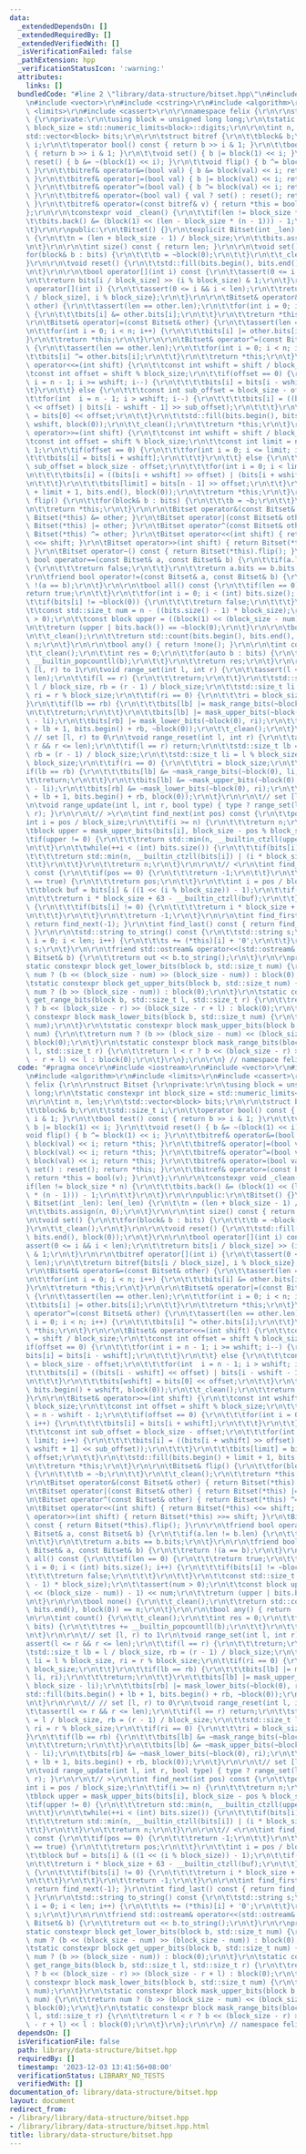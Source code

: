 ```yaml
---
data:
  _extendedDependsOn: []
  _extendedRequiredBy: []
  _extendedVerifiedWith: []
  _isVerificationFailed: false
  _pathExtension: hpp
  _verificationStatusIcon: ':warning:'
  attributes:
    links: []
  bundledCode: "#line 2 \"library/data-structure/bitset.hpp\"\n#include <iostream>\r\
    \n#include <vector>\r\n#include <cstring>\r\n#include <algorithm>\r\n#include\
    \ <limits>\r\n#include <cassert>\r\n\r\nnamespace felix {\r\n\r\nstruct Bitset\
    \ {\r\nprivate:\r\n\tusing block = unsigned long long;\r\n\tstatic constexpr int\
    \ block_size = std::numeric_limits<block>::digits;\r\n\r\n\tint n, len;\r\n\t\
    std::vector<block> bits;\r\n\r\n\tstruct bitref {\r\n\t\tblock& b;\r\n\t\tstd::size_t\
    \ i;\r\n\t\toperator bool() const { return b >> i & 1; }\r\n\t\tbool test() const\
    \ { return b >> i & 1; }\r\n\t\tvoid set() { b |= block(1) << i; }\r\n\t\tvoid\
    \ reset() { b &= ~(block(1) << i); }\r\n\t\tvoid flip() { b ^= block(1) << i;\
    \ }\r\n\t\tbitref& operator&=(bool val) { b &= block(val) << i; return *this;\
    \ }\r\n\t\tbitref& operator|=(bool val) { b |= block(val) << i; return *this;\
    \ }\r\n\t\tbitref& operator^=(bool val) { b ^= block(val) << i; return *this;\
    \ }\r\n\t\tbitref& operator=(bool val) { val ? set() : reset(); return *this;\
    \ }\r\n\t\tbitref& operator=(const bitref& v) { return *this = bool(v); }\r\n\t\
    };\r\n\r\n\tconstexpr void _clean() {\r\n\t\tif(len != block_size * n) {\r\n\t\
    \t\tbits.back() &= (block(1) << (len - block_size * (n - 1))) - 1;\r\n\t\t}\r\n\
    \t}\r\n\r\npublic:\r\n\tBitset() {}\r\n\texplicit Bitset(int _len): len(_len)\
    \ {\r\n\t\tn = (len + block_size - 1) / block_size;\r\n\t\tbits.assign(n, 0);\r\
    \n\t}\r\n\r\n\tint size() const { return len; }\r\n\r\n\tvoid set() {\r\n\t\t\
    for(block& b : bits) {\r\n\t\t\tb = ~block(0);\r\n\t\t}\r\n\t\t_clean();\r\n\t\
    }\r\n\r\n\tvoid reset() {\r\n\t\tstd::fill(bits.begin(), bits.end(), block(0));\r\
    \n\t}\r\n\r\n\tbool operator[](int i) const {\r\n\t\tassert(0 <= i && i < len);\r\
    \n\t\treturn bits[i / block_size] >> (i % block_size) & 1;\r\n\t}\r\n\r\n\tbitref\
    \ operator[](int i) {\r\n\t\tassert(0 <= i && i < len);\r\n\t\treturn bitref{bits[i\
    \ / block_size], i % block_size};\r\n\t}\r\n\r\n\tBitset& operator&=(const Bitset&\
    \ other) {\r\n\t\tassert(len == other.len);\r\n\t\tfor(int i = 0; i < n; i++)\
    \ {\r\n\t\t\tbits[i] &= other.bits[i];\r\n\t\t}\r\n\t\treturn *this;\r\n\t}\r\n\
    \r\n\tBitset& operator|=(const Bitset& other) {\r\n\t\tassert(len == other.len);\r\
    \n\t\tfor(int i = 0; i < n; i++) {\r\n\t\t\tbits[i] |= other.bits[i];\r\n\t\t\
    }\r\n\t\treturn *this;\r\n\t}\r\n\r\n\tBitset& operator^=(const Bitset& other)\
    \ {\r\n\t\tassert(len == other.len);\r\n\t\tfor(int i = 0; i < n; i++) {\r\n\t\
    \t\tbits[i] ^= other.bits[i];\r\n\t\t}\r\n\t\treturn *this;\r\n\t}\r\n\r\n\tBitset&\
    \ operator<<=(int shift) {\r\n\t\tconst int wshift = shift / block_size;\r\n\t\
    \tconst int offset = shift % block_size;\r\n\t\tif(offset == 0) {\r\n\t\t\tfor(int\
    \ i = n - 1; i >= wshift; i--) {\r\n\t\t\t\tbits[i] = bits[i - wshift];\r\n\t\t\
    \t}\r\n\t\t} else {\r\n\t\t\tconst int sub_offset = block_size - offset;\r\n\t\
    \t\tfor(int  i = n - 1; i > wshift; i--) {\r\n\t\t\t\tbits[i] = ((bits[i - wshift]\
    \ << offset) | bits[i - wshift - 1] >> sub_offset);\r\n\t\t\t}\r\n\t\t\tbits[wshift]\
    \ = bits[0] << offset;\r\n\t\t}\r\n\t\tstd::fill(bits.begin(), bits.begin() +\
    \ wshift, block(0));\r\n\t\t_clean();\r\n\t\treturn *this;\r\n\t}\r\n\r\n\tBitset&\
    \ operator>>=(int shift) {\r\n\t\tconst int wshift = shift / block_size;\r\n\t\
    \tconst int offset = shift % block_size;\r\n\t\tconst int limit = n - wshift -\
    \ 1;\r\n\t\tif(offset == 0) {\r\n\t\t\tfor(int i = 0; i <= limit; i++) {\r\n\t\
    \t\t\tbits[i] = bits[i + wshift];\r\n\t\t\t}\r\n\t\t} else {\r\n\t\t\tconst int\
    \ sub_offset = block_size - offset;\r\n\t\t\tfor(int i = 0; i < limit; i++) {\r\
    \n\t\t\t\tbits[i] = ((bits[i + wshift] >> offset) | (bits[i + wshift + 1] << sub_offset));\r\
    \n\t\t\t}\r\n\t\t\tbits[limit] = bits[n - 1] >> offset;\r\n\t\t}\r\n\t\tstd::fill(bits.begin()\
    \ + limit + 1, bits.end(), block(0));\r\n\t\treturn *this;\r\n\t}\r\n\r\n\tBitset&\
    \ flip() {\r\n\t\tfor(block& b : bits) {\r\n\t\t\tb = ~b;\r\n\t\t}\r\n\t\t_clean();\r\
    \n\t\treturn *this;\r\n\t}\r\n\r\n\tBitset operator&(const Bitset& other) { return\
    \ Bitset(*this) &= other; }\r\n\tBitset operator|(const Bitset& other) { return\
    \ Bitset(*this) |= other; }\r\n\tBitset operator^(const Bitset& other) { return\
    \ Bitset(*this) ^= other; }\r\n\tBitset operator<<(int shift) { return Bitset(*this)\
    \ <<= shift; }\r\n\tBitset operator>>(int shift) { return Bitset(*this) >>= shift;\
    \ }\r\n\tBitset operator~() const { return Bitset(*this).flip(); }\r\n\r\n\tfriend\
    \ bool operator==(const Bitset& a, const Bitset& b) {\r\n\t\tif(a.len != b.len)\
    \ {\r\n\t\t\treturn false;\r\n\t\t}\r\n\t\treturn a.bits == b.bits;\r\n\t}\r\n\
    \r\n\tfriend bool operator!=(const Bitset& a, const Bitset& b) {\r\n\t\treturn\
    \ !(a == b);\r\n\t}\r\n\r\n\tbool all() const {\r\n\t\tif(len == 0) {\r\n\t\t\t\
    return true;\r\n\t\t}\r\n\t\tfor(int i = 0; i < (int) bits.size(); i++) {\r\n\t\
    \t\tif(bits[i] != ~block(0)) {\r\n\t\t\t\treturn false;\r\n\t\t\t}\r\n\t\t}\r\n\
    \t\tconst std::size_t num = n - ((bits.size() - 1) * block_size);\r\n\t\tassert(num\
    \ > 0);\r\n\t\tconst block upper = ((block(1) << (block_size - num)) - 1) << num;\r\
    \n\t\treturn (upper | bits.back()) == ~block(0);\r\n\t}\r\n\r\n\tbool none() {\r\
    \n\t\t_clean();\r\n\t\treturn std::count(bits.begin(), bits.end(), block(0)) ==\
    \ n;\r\n\t}\r\n\r\n\tbool any() { return !none(); }\r\n\r\n\tint count() {\r\n\
    \t\t_clean();\r\n\t\tint res = 0;\r\n\t\tfor(auto b : bits) {\r\n\t\t\tres +=\
    \ __builtin_popcountll(b);\r\n\t\t}\r\n\t\treturn res;\r\n\t}\r\n\r\n\t// set\
    \ [l, r) to 1\r\n\tvoid range_set(int l, int r) {\r\n\t\tassert(l <= r && r <=\
    \ len);\r\n\t\tif(l == r) {\r\n\t\t\treturn;\r\n\t\t}\r\n\t\tstd::size_t lb =\
    \ l / block_size, rb = (r - 1) / block_size;\r\n\t\tstd::size_t li = l % block_size,\
    \ ri = r % block_size;\r\n\t\tif(ri == 0) {\r\n\t\t\tri = block_size;\r\n\t\t\
    }\r\n\t\tif(lb == rb) {\r\n\t\t\tbits[lb] |= mask_range_bits(~block(0), li, ri);\r\
    \n\t\t\treturn;\r\n\t\t}\r\n\t\tbits[lb] |= mask_upper_bits(~block(0), block_size\
    \ - li);\r\n\t\tbits[rb] |= mask_lower_bits(~block(0), ri);\r\n\t\tstd::fill(bits.begin()\
    \ + lb + 1, bits.begin() + rb, ~block(0));\r\n\t\t_clean();\r\n\t}\r\n\r\n\t//\
    \ // set [l, r) to 0\r\n\tvoid range_reset(int l, int r) {\r\n\t\tassert(l <=\
    \ r && r <= len);\r\n\t\tif(l == r) return;\r\n\t\tstd::size_t lb = l / block_size,\
    \ rb = (r - 1) / block_size;\r\n\t\tstd::size_t li = l % block_size, ri = r %\
    \ block_size;\r\n\t\tif(ri == 0) {\r\n\t\t\tri = block_size;\r\n\t\t}\r\n\t\t\
    if(lb == rb) {\r\n\t\t\tbits[lb] &= ~mask_range_bits(~block(0), li, ri);\r\n\t\
    \t\treturn;\r\n\t\t}\r\n\t\tbits[lb] &= ~mask_upper_bits(~block(0), block_size\
    \ - li);\r\n\t\tbits[rb] &= ~mask_lower_bits(~block(0), ri);\r\n\t\tstd::fill(bits.begin()\
    \ + lb + 1, bits.begin() + rb, block(0));\r\n\t}\r\n\r\n\t// set [l, r) to type\r\
    \n\tvoid range_update(int l, int r, bool type) { type ? range_set(l, r) : range_reset(l,\
    \ r); }\r\n\r\n\t// >\r\n\tint find_next(int pos) const {\r\n\t\tpos++;\r\n\t\t\
    int i = pos / block_size;\r\n\t\tif(i >= n) {\r\n\t\t\treturn n;\r\n\t\t}\r\n\t\
    \tblock upper = mask_upper_bits(bits[i], block_size - pos % block_size);\r\n\t\
    \tif(upper != 0) {\r\n\t\t\treturn std::min(n, __builtin_ctzll(upper) | (i * block_size));\r\
    \n\t\t}\r\n\t\twhile(++i < (int) bits.size()) {\r\n\t\t\tif(bits[i] != 0) {\r\n\
    \t\t\t\treturn std::min(n, __builtin_ctzll(bits[i]) | (i * block_size));\r\n\t\
    \t\t}\r\n\t\t}\r\n\t\treturn n;\r\n\t}\r\n\r\n\t// <\r\n\tint find_prev(int pos)\
    \ const {\r\n\t\tif(pos == 0) {\r\n\t\t\treturn -1;\r\n\t\t}\r\n\t\tif((*this)[--pos]\
    \ == true) {\r\n\t\t\treturn pos;\r\n\t\t}\r\n\t\tint i = pos / block_size;\r\n\
    \t\tblock buf = bits[i] & ((1 << (i % block_size)) - 1);\r\n\t\tif(buf != 0) {\r\
    \n\t\t\treturn i * block_size + 63 - __builtin_ctzll(buf);\r\n\t\t}\r\n\t\twhile(i--)\
    \ {\r\n\t\t\tif(bits[i] != 0) {\r\n\t\t\t\treturn i * block_size + 63 - __builtin_ctzll(bits[i]);\r\
    \n\t\t\t}\r\n\t\t}\r\n\t\treturn -1;\r\n\t}\r\n\r\n\tint find_first() const {\
    \ return find_next(-1); }\r\n\tint find_last() const { return find_prev(len);\
    \ }\r\n\r\n\tstd::string to_string() const {\r\n\t\tstd::string s;\r\n\t\tfor(int\
    \ i = 0; i < len; i++) {\r\n\t\t\ts += (*this)[i] + '0';\r\n\t\t}\r\n\t\treturn\
    \ s;\r\n\t}\r\n\r\n\tfriend std::ostream& operator<<(std::ostream& out, const\
    \ Bitset& b) {\r\n\t\treturn out << b.to_string();\r\n\t}\r\n\r\nprivate:\r\n\t\
    static constexpr block get_lower_bits(block b, std::size_t num) {\r\n\t\treturn\
    \ num ? (b << (block_size - num) >> (block_size - num)) : block(0);\r\n\t}\r\n\
    \tstatic constexpr block get_upper_bits(block b, std::size_t num) {\r\n\t\treturn\
    \ num ? (b >> (block_size - num)) : block(0);\r\n\t}\r\n\tstatic constexpr block\
    \ get_range_bits(block b, std::size_t l, std::size_t r) {\r\n\t\treturn l < r\
    \ ? b << (block_size - r) >> (block_size - r + l) : block(0);\r\n\t}\r\n\tstatic\
    \ constexpr block mask_lower_bits(block b, std::size_t num) {\r\n\t\treturn get_lower_bits(b,\
    \ num);\r\n\t}\r\n\tstatic constexpr block mask_upper_bits(block b, std::size_t\
    \ num) {\r\n\t\treturn num ? (b >> (block_size - num) << (block_size - num)) :\
    \ block(0);\r\n\t}\r\n\tstatic constexpr block mask_range_bits(block b, std::size_t\
    \ l, std::size_t r) {\r\n\t\treturn l < r ? b << (block_size - r) >> (block_size\
    \ - r + l) << l : block(0);\r\n\t}\r\n};\r\n\r\n} // namespace felix\r\n"
  code: "#pragma once\r\n#include <iostream>\r\n#include <vector>\r\n#include <cstring>\r\
    \n#include <algorithm>\r\n#include <limits>\r\n#include <cassert>\r\n\r\nnamespace\
    \ felix {\r\n\r\nstruct Bitset {\r\nprivate:\r\n\tusing block = unsigned long\
    \ long;\r\n\tstatic constexpr int block_size = std::numeric_limits<block>::digits;\r\
    \n\r\n\tint n, len;\r\n\tstd::vector<block> bits;\r\n\r\n\tstruct bitref {\r\n\
    \t\tblock& b;\r\n\t\tstd::size_t i;\r\n\t\toperator bool() const { return b >>\
    \ i & 1; }\r\n\t\tbool test() const { return b >> i & 1; }\r\n\t\tvoid set() {\
    \ b |= block(1) << i; }\r\n\t\tvoid reset() { b &= ~(block(1) << i); }\r\n\t\t\
    void flip() { b ^= block(1) << i; }\r\n\t\tbitref& operator&=(bool val) { b &=\
    \ block(val) << i; return *this; }\r\n\t\tbitref& operator|=(bool val) { b |=\
    \ block(val) << i; return *this; }\r\n\t\tbitref& operator^=(bool val) { b ^=\
    \ block(val) << i; return *this; }\r\n\t\tbitref& operator=(bool val) { val ?\
    \ set() : reset(); return *this; }\r\n\t\tbitref& operator=(const bitref& v) {\
    \ return *this = bool(v); }\r\n\t};\r\n\r\n\tconstexpr void _clean() {\r\n\t\t\
    if(len != block_size * n) {\r\n\t\t\tbits.back() &= (block(1) << (len - block_size\
    \ * (n - 1))) - 1;\r\n\t\t}\r\n\t}\r\n\r\npublic:\r\n\tBitset() {}\r\n\texplicit\
    \ Bitset(int _len): len(_len) {\r\n\t\tn = (len + block_size - 1) / block_size;\r\
    \n\t\tbits.assign(n, 0);\r\n\t}\r\n\r\n\tint size() const { return len; }\r\n\r\
    \n\tvoid set() {\r\n\t\tfor(block& b : bits) {\r\n\t\t\tb = ~block(0);\r\n\t\t\
    }\r\n\t\t_clean();\r\n\t}\r\n\r\n\tvoid reset() {\r\n\t\tstd::fill(bits.begin(),\
    \ bits.end(), block(0));\r\n\t}\r\n\r\n\tbool operator[](int i) const {\r\n\t\t\
    assert(0 <= i && i < len);\r\n\t\treturn bits[i / block_size] >> (i % block_size)\
    \ & 1;\r\n\t}\r\n\r\n\tbitref operator[](int i) {\r\n\t\tassert(0 <= i && i <\
    \ len);\r\n\t\treturn bitref{bits[i / block_size], i % block_size};\r\n\t}\r\n\
    \r\n\tBitset& operator&=(const Bitset& other) {\r\n\t\tassert(len == other.len);\r\
    \n\t\tfor(int i = 0; i < n; i++) {\r\n\t\t\tbits[i] &= other.bits[i];\r\n\t\t\
    }\r\n\t\treturn *this;\r\n\t}\r\n\r\n\tBitset& operator|=(const Bitset& other)\
    \ {\r\n\t\tassert(len == other.len);\r\n\t\tfor(int i = 0; i < n; i++) {\r\n\t\
    \t\tbits[i] |= other.bits[i];\r\n\t\t}\r\n\t\treturn *this;\r\n\t}\r\n\r\n\tBitset&\
    \ operator^=(const Bitset& other) {\r\n\t\tassert(len == other.len);\r\n\t\tfor(int\
    \ i = 0; i < n; i++) {\r\n\t\t\tbits[i] ^= other.bits[i];\r\n\t\t}\r\n\t\treturn\
    \ *this;\r\n\t}\r\n\r\n\tBitset& operator<<=(int shift) {\r\n\t\tconst int wshift\
    \ = shift / block_size;\r\n\t\tconst int offset = shift % block_size;\r\n\t\t\
    if(offset == 0) {\r\n\t\t\tfor(int i = n - 1; i >= wshift; i--) {\r\n\t\t\t\t\
    bits[i] = bits[i - wshift];\r\n\t\t\t}\r\n\t\t} else {\r\n\t\t\tconst int sub_offset\
    \ = block_size - offset;\r\n\t\t\tfor(int  i = n - 1; i > wshift; i--) {\r\n\t\
    \t\t\tbits[i] = ((bits[i - wshift] << offset) | bits[i - wshift - 1] >> sub_offset);\r\
    \n\t\t\t}\r\n\t\t\tbits[wshift] = bits[0] << offset;\r\n\t\t}\r\n\t\tstd::fill(bits.begin(),\
    \ bits.begin() + wshift, block(0));\r\n\t\t_clean();\r\n\t\treturn *this;\r\n\t\
    }\r\n\r\n\tBitset& operator>>=(int shift) {\r\n\t\tconst int wshift = shift /\
    \ block_size;\r\n\t\tconst int offset = shift % block_size;\r\n\t\tconst int limit\
    \ = n - wshift - 1;\r\n\t\tif(offset == 0) {\r\n\t\t\tfor(int i = 0; i <= limit;\
    \ i++) {\r\n\t\t\t\tbits[i] = bits[i + wshift];\r\n\t\t\t}\r\n\t\t} else {\r\n\
    \t\t\tconst int sub_offset = block_size - offset;\r\n\t\t\tfor(int i = 0; i <\
    \ limit; i++) {\r\n\t\t\t\tbits[i] = ((bits[i + wshift] >> offset) | (bits[i +\
    \ wshift + 1] << sub_offset));\r\n\t\t\t}\r\n\t\t\tbits[limit] = bits[n - 1] >>\
    \ offset;\r\n\t\t}\r\n\t\tstd::fill(bits.begin() + limit + 1, bits.end(), block(0));\r\
    \n\t\treturn *this;\r\n\t}\r\n\r\n\tBitset& flip() {\r\n\t\tfor(block& b : bits)\
    \ {\r\n\t\t\tb = ~b;\r\n\t\t}\r\n\t\t_clean();\r\n\t\treturn *this;\r\n\t}\r\n\
    \r\n\tBitset operator&(const Bitset& other) { return Bitset(*this) &= other; }\r\
    \n\tBitset operator|(const Bitset& other) { return Bitset(*this) |= other; }\r\
    \n\tBitset operator^(const Bitset& other) { return Bitset(*this) ^= other; }\r\
    \n\tBitset operator<<(int shift) { return Bitset(*this) <<= shift; }\r\n\tBitset\
    \ operator>>(int shift) { return Bitset(*this) >>= shift; }\r\n\tBitset operator~()\
    \ const { return Bitset(*this).flip(); }\r\n\r\n\tfriend bool operator==(const\
    \ Bitset& a, const Bitset& b) {\r\n\t\tif(a.len != b.len) {\r\n\t\t\treturn false;\r\
    \n\t\t}\r\n\t\treturn a.bits == b.bits;\r\n\t}\r\n\r\n\tfriend bool operator!=(const\
    \ Bitset& a, const Bitset& b) {\r\n\t\treturn !(a == b);\r\n\t}\r\n\r\n\tbool\
    \ all() const {\r\n\t\tif(len == 0) {\r\n\t\t\treturn true;\r\n\t\t}\r\n\t\tfor(int\
    \ i = 0; i < (int) bits.size(); i++) {\r\n\t\t\tif(bits[i] != ~block(0)) {\r\n\
    \t\t\t\treturn false;\r\n\t\t\t}\r\n\t\t}\r\n\t\tconst std::size_t num = n - ((bits.size()\
    \ - 1) * block_size);\r\n\t\tassert(num > 0);\r\n\t\tconst block upper = ((block(1)\
    \ << (block_size - num)) - 1) << num;\r\n\t\treturn (upper | bits.back()) == ~block(0);\r\
    \n\t}\r\n\r\n\tbool none() {\r\n\t\t_clean();\r\n\t\treturn std::count(bits.begin(),\
    \ bits.end(), block(0)) == n;\r\n\t}\r\n\r\n\tbool any() { return !none(); }\r\
    \n\r\n\tint count() {\r\n\t\t_clean();\r\n\t\tint res = 0;\r\n\t\tfor(auto b :\
    \ bits) {\r\n\t\t\tres += __builtin_popcountll(b);\r\n\t\t}\r\n\t\treturn res;\r\
    \n\t}\r\n\r\n\t// set [l, r) to 1\r\n\tvoid range_set(int l, int r) {\r\n\t\t\
    assert(l <= r && r <= len);\r\n\t\tif(l == r) {\r\n\t\t\treturn;\r\n\t\t}\r\n\t\
    \tstd::size_t lb = l / block_size, rb = (r - 1) / block_size;\r\n\t\tstd::size_t\
    \ li = l % block_size, ri = r % block_size;\r\n\t\tif(ri == 0) {\r\n\t\t\tri =\
    \ block_size;\r\n\t\t}\r\n\t\tif(lb == rb) {\r\n\t\t\tbits[lb] |= mask_range_bits(~block(0),\
    \ li, ri);\r\n\t\t\treturn;\r\n\t\t}\r\n\t\tbits[lb] |= mask_upper_bits(~block(0),\
    \ block_size - li);\r\n\t\tbits[rb] |= mask_lower_bits(~block(0), ri);\r\n\t\t\
    std::fill(bits.begin() + lb + 1, bits.begin() + rb, ~block(0));\r\n\t\t_clean();\r\
    \n\t}\r\n\r\n\t// // set [l, r) to 0\r\n\tvoid range_reset(int l, int r) {\r\n\
    \t\tassert(l <= r && r <= len);\r\n\t\tif(l == r) return;\r\n\t\tstd::size_t lb\
    \ = l / block_size, rb = (r - 1) / block_size;\r\n\t\tstd::size_t li = l % block_size,\
    \ ri = r % block_size;\r\n\t\tif(ri == 0) {\r\n\t\t\tri = block_size;\r\n\t\t\
    }\r\n\t\tif(lb == rb) {\r\n\t\t\tbits[lb] &= ~mask_range_bits(~block(0), li, ri);\r\
    \n\t\t\treturn;\r\n\t\t}\r\n\t\tbits[lb] &= ~mask_upper_bits(~block(0), block_size\
    \ - li);\r\n\t\tbits[rb] &= ~mask_lower_bits(~block(0), ri);\r\n\t\tstd::fill(bits.begin()\
    \ + lb + 1, bits.begin() + rb, block(0));\r\n\t}\r\n\r\n\t// set [l, r) to type\r\
    \n\tvoid range_update(int l, int r, bool type) { type ? range_set(l, r) : range_reset(l,\
    \ r); }\r\n\r\n\t// >\r\n\tint find_next(int pos) const {\r\n\t\tpos++;\r\n\t\t\
    int i = pos / block_size;\r\n\t\tif(i >= n) {\r\n\t\t\treturn n;\r\n\t\t}\r\n\t\
    \tblock upper = mask_upper_bits(bits[i], block_size - pos % block_size);\r\n\t\
    \tif(upper != 0) {\r\n\t\t\treturn std::min(n, __builtin_ctzll(upper) | (i * block_size));\r\
    \n\t\t}\r\n\t\twhile(++i < (int) bits.size()) {\r\n\t\t\tif(bits[i] != 0) {\r\n\
    \t\t\t\treturn std::min(n, __builtin_ctzll(bits[i]) | (i * block_size));\r\n\t\
    \t\t}\r\n\t\t}\r\n\t\treturn n;\r\n\t}\r\n\r\n\t// <\r\n\tint find_prev(int pos)\
    \ const {\r\n\t\tif(pos == 0) {\r\n\t\t\treturn -1;\r\n\t\t}\r\n\t\tif((*this)[--pos]\
    \ == true) {\r\n\t\t\treturn pos;\r\n\t\t}\r\n\t\tint i = pos / block_size;\r\n\
    \t\tblock buf = bits[i] & ((1 << (i % block_size)) - 1);\r\n\t\tif(buf != 0) {\r\
    \n\t\t\treturn i * block_size + 63 - __builtin_ctzll(buf);\r\n\t\t}\r\n\t\twhile(i--)\
    \ {\r\n\t\t\tif(bits[i] != 0) {\r\n\t\t\t\treturn i * block_size + 63 - __builtin_ctzll(bits[i]);\r\
    \n\t\t\t}\r\n\t\t}\r\n\t\treturn -1;\r\n\t}\r\n\r\n\tint find_first() const {\
    \ return find_next(-1); }\r\n\tint find_last() const { return find_prev(len);\
    \ }\r\n\r\n\tstd::string to_string() const {\r\n\t\tstd::string s;\r\n\t\tfor(int\
    \ i = 0; i < len; i++) {\r\n\t\t\ts += (*this)[i] + '0';\r\n\t\t}\r\n\t\treturn\
    \ s;\r\n\t}\r\n\r\n\tfriend std::ostream& operator<<(std::ostream& out, const\
    \ Bitset& b) {\r\n\t\treturn out << b.to_string();\r\n\t}\r\n\r\nprivate:\r\n\t\
    static constexpr block get_lower_bits(block b, std::size_t num) {\r\n\t\treturn\
    \ num ? (b << (block_size - num) >> (block_size - num)) : block(0);\r\n\t}\r\n\
    \tstatic constexpr block get_upper_bits(block b, std::size_t num) {\r\n\t\treturn\
    \ num ? (b >> (block_size - num)) : block(0);\r\n\t}\r\n\tstatic constexpr block\
    \ get_range_bits(block b, std::size_t l, std::size_t r) {\r\n\t\treturn l < r\
    \ ? b << (block_size - r) >> (block_size - r + l) : block(0);\r\n\t}\r\n\tstatic\
    \ constexpr block mask_lower_bits(block b, std::size_t num) {\r\n\t\treturn get_lower_bits(b,\
    \ num);\r\n\t}\r\n\tstatic constexpr block mask_upper_bits(block b, std::size_t\
    \ num) {\r\n\t\treturn num ? (b >> (block_size - num) << (block_size - num)) :\
    \ block(0);\r\n\t}\r\n\tstatic constexpr block mask_range_bits(block b, std::size_t\
    \ l, std::size_t r) {\r\n\t\treturn l < r ? b << (block_size - r) >> (block_size\
    \ - r + l) << l : block(0);\r\n\t}\r\n};\r\n\r\n} // namespace felix\r\n"
  dependsOn: []
  isVerificationFile: false
  path: library/data-structure/bitset.hpp
  requiredBy: []
  timestamp: '2023-12-03 13:41:56+08:00'
  verificationStatus: LIBRARY_NO_TESTS
  verifiedWith: []
documentation_of: library/data-structure/bitset.hpp
layout: document
redirect_from:
- /library/library/data-structure/bitset.hpp
- /library/library/data-structure/bitset.hpp.html
title: library/data-structure/bitset.hpp
---
```


